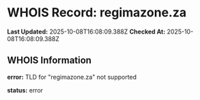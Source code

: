 # WHOIS Record: regimazone.za

**Last Updated:** 2025-10-08T16:08:09.388Z
**Checked At:** 2025-10-08T16:08:09.388Z

## WHOIS Information

**error:** TLD for "regimazone.za" not supported

**status:** error

